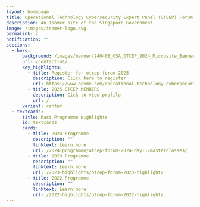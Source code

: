```yaml
---
layout: homepage
title: Operational Technology Cybersecurity Expert Panel (OTCEP) Forum
description: An Isomer site of the Singapore Government
image: /images/isomer-logo.svg
permalink: /
notification: ""
sections:
  - hero:
      background: /images/banner/240408_CSA_OTCEP_2024_Microsite_Banner_R02.png
      url: /contact-us/
      key_highlights:
        - title: Register for otcep forum 2025
          description: Click here to register
          url: https://www.gevme.com/operational-technology-cybersecurity-expert-panel-forum-2025-69285327
        - title: 2025 OTCEP MEMBERS
          description: Cick to view profile
          url: /
      variant: center
  - textcards:
      title: Past Programme Highlights
      id: textcards
      cards:
        - title: 2024 Programme
          description: ""
          linktext: Learn more
          url: /2024-programme/otcep-forum-2024-day-1/masterclasses/
        - title: 2023 Programme
          description: ""
          linktext: Learn more
          url: /2023-highlights/otcep-forum-2023-highlight/
        - title: 2022 Programme
          description: ""
          linktext: Learn more
          url: /2022-highlights/otcep-forum-2022-highlight/
---
```

